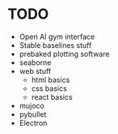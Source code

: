 # TODO
* Open AI gym interface 
* Stable baselines stuff
* prebaked plotting software
* seaborne 
* web stuff 
  * html basics
  * css basics 
  * react basics
* mujoco
* pybullet 
* Electron
